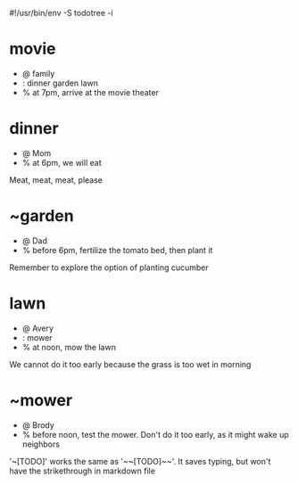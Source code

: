 #!/usr/bin/env -S todotree -i

# movie
- @ family
- : dinner garden lawn
- % at 7pm, arrive at the movie theater

# dinner
- @ Mom
- % at 6pm, we will eat

Meat, meat, meat, please

# ~garden
- @ Dad
- % before 6pm, fertilize the tomato bed, then plant it

Remember to explore the option of planting cucumber

# lawn
- @ Avery
- : mower
- % at noon, mow the lawn

We cannot do it too early because the grass is too wet in morning

# ~mower
- @ Brody
- % before noon, test the mower. Don't do it too early, as it might wake up neighbors

'~[TODO]' works the same as '\~\~[TODO]\~\~'. It saves typing, but won't have the strikethrough in markdown file
